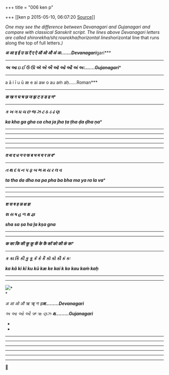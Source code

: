 +++
title = "006 ken p"

+++
[[ken p	2015-05-10, 06:07:20 [Source](https://groups.google.com/g/samskrita/c/KjSiJhpc3jE)]]



*One may see the difference between Devanagari and Gujanagari and compare with classical Sanskrit script. The lines above Devanagari letters are called shirorekha/*shɪːroʊrɛkhɑ*(horizontal lines*horizontal line that runs along the top of full letters.*)*

  

***अ आ इ  ई  उ ऊ ऍ  ए ऐ  ऑ ओ औ अं अः.......Devanagari***gari***  
***

***અ આ ઇ ઈ ઉ ઊ ઍ એ ઐ ઑ ઓ ઔ અં અઃ.......Gujanagari****  
***

a  ā  i  ī  u ū  æ e ai aw o  au aṁ aḥ......Roman***  
***

  

***क ख ग घ च छ ज झ ट ठ ड ढ ण****  
***

***ક ખ ગ ઘ ચ છ જ ઝ ટ ઠ ડ ઢ ણ***

***ka kha ga gha ca cha ja jha ṭa ṭha ḍa ḍha ṇa****  
***

***  
***

***  
***

***त थ द ध न प फ ब भ म य र ल व****  
***

***ત થ દ ધ ન પ ફ બ ભ મ ય ર લ વ***

***ta tha da dha na pa pha ba bha ma ya ra la va****  
***

***  
***

***श स ष ह ळ क्ष ज्ञ***

***શ સ ષ હ ળ ક્ષ જ્ઞ***

***sha sa ṣa ha ḽa kṣa gna***

*******  
***

***क का कि की कु कू कॅ के कै कॉ को कौ कं कः****  
***

***ક કા કિ કી  કુ કૂ કૅ કે કૈ કૉ કો કૌ  કં  કઃ***  

***ka kā ki kī ku kū kæ ke kai k ko kau kaṁ kaḥ***

***  
***

  

[![](https://ci5.googleusercontent.com/proxy/E7qRq2CX1l6QBPma-1L60ixya8QTzSM8PghnMa9KeMWA2aOgiL6J4BO6xyLzEE5RkyP5Vmv9J_Nw8R8Qg7O61_c=s0-d-e1-ft#http://www.sanskritweb.net/cakram/calcutta.jpg)](http://www.sanskritweb.net/cakram/calcutta.jpg)*  
*

*अ  आ ओ औ ऋ ॠ ण झ**क्ष.........Devanagari***

*અ આ* *ઓ ઔ ઋ ૠ ણઝ **ક્ષ.........Gujanagari***

*  
*

***  
***

***  
***

***  
***

  

  

  

  



